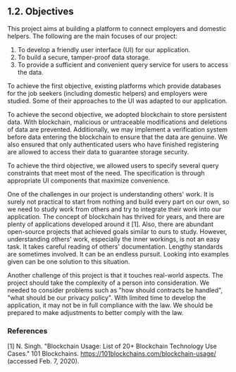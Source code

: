## 1.2. Objectives

This project aims at building a platform to connect employers and domestic helpers.
The following are the main focuses of our project:
1. To develop a friendly user interface (UI) for our application.
2. To build a secure, tamper-proof data storage.
3. To provide a sufficient and convenient query service for users to access the data.

To achieve the first objective, existing platforms which provide databases for the job seekers (including domestic helpers) and employers were studied.
Some of their approaches to the UI was adapted to our application.

To achieve the second objective, we adopted blockchain to store persistent data.
With blockchain, malicious or untraceable modifications and deletions of data are prevented.
Additionally, we may implement a verification system before data entering the blockchain to ensure that the data are genuine.
We also ensured that only authenticated users who have finished registering are allowed to access their data to guarantee storage security.

To achieve the third objective, we allowed users to specify several query constraints that meet most of the need.
The specification is through appropriate UI components that maximize convenience.

One of the challenges in our project is understanding others' work.
It is surely not practical to start from nothing and build every part on our own, so we need to study work from others and try to integrate their work into our application.
The concept of blockchain has thrived for years, and there are plenty of applications developed around it [1].
Also, there are abundant open-source projects that achieved goals similar to ours to study.
However, understanding others' work, especially the inner workings, is not an easy task.
It takes careful reading of others' documentation.
Lengthy standards are sometimes involved.
It can be an endless pursuit.
Looking into examples given can be one solution to this situation.

Another challenge of this project is that it touches real-world aspects.
The project should take the complexity of a person into consideration.
We needed to consider problems such as "how should contracts be handled", "what should be our privacy policy".
With limited time to develop the application, it may not be in full compliance with the law.
We should be prepared to make adjustments to better comply with the law.

### References

<!-- The preferred reference style is IEEE reference style (version 11.12.2018). See <https://www.cse.ust.hk/ct/fyp/reports/content/ieee_style.html> and <http://journals.ieeeauthorcenter.ieee.org/wp-content/uploads/sites/7/IEEE-Reference-Guide.pdf>.
- Format for websites: [author names]. "[page title]." [website title]. [URL] (accessed [date of access (e.g. Mar. 1, 2000/ Mar. 2000)]).
- Format for books: [author names], "[chapter title]," in [book title (in italic type)], [edition number]th ed. [publisher city], [publisher US state], [publisher country]: [publisher name], [year], ch. [chapter number], sec. [section number], [page range].
- Format for online conference proceedings: [author names], "[paper title]," in [conference name (in italic type)], [year], [page range]. [Online]. Available: [URL]
- Format for lecture notes: [author names]. ([year]). [lecture title] [[type of medium]]. Available: [URL]
- Format for online manuals: [author names]. [manual title (in italic type)], [edition number]th ed. ([year]). Accessed: [date of access]. [Online]. Available: [URL]
- Format for online reports: [author names], "[report title]," [company name], [company city], [company US state], [company country], Rep. [report number], [date]. Accessed: [date of access]. [Online]. Available: [URL]
- Format for online videos: [video owner/creator], [location]. [video title (in italic type)]. [release date]. Accessed: [date of access]. [Online Video]. Available: [URL] -->
[1] N. Singh. "Blockchain Usage: List of 20+ Blockchain Technology Use Cases." 101 Blockchains. <https://101blockchains.com/blockchain-usage/> (accessed Feb. 7, 2020).
